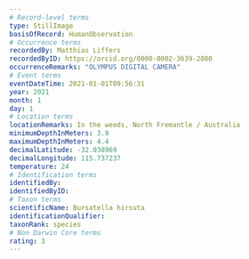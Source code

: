 ```yaml
---
# Record-level terms
type: StillImage
basisOfRecord: HumanObservation
# Occurrence terms
recordedBy: Matthias Liffers
recordedByID: https://orcid.org/0000-0002-3639-2080
occurrenceRemarks: "OLYMPUS DIGITAL CAMERA"
# Event terms
eventDateTime: 2021-01-01T09:56:31
year: 2021
month: 1
day: 1
# Location terms
locationRemarks: In the weeds, North Fremantle / Australia
minimumDepthInMeters: 3.9
maximumDepthInMeters: 4.4
decimalLatitude: -32.038969
decimalLongitude: 115.737237
temperature: 24
# Identification terms
identifiedBy: 
identifiedByID: 
# Taxon terms
scientificName: Bursatella hirsuta
identificationQualifier: 
taxonRank: species
# Non Darwin Core terms
rating: 3
---
```

